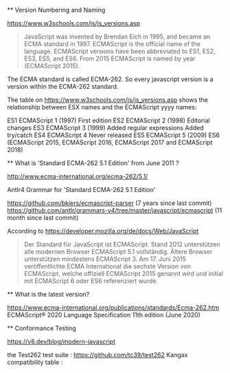 \*\* Version Numbering and Naming

https://www.w3schools.com/js/js_versions.asp

> JavaScript was invented by Brendan Eich in 1995, and became an ECMA standard in 1997. ECMAScript is the official name of the language. ECMAScript versions have been abbreviated to ES1, ES2, ES3, ES5, and ES6. From 2015 ECMAScript is named by year (ECMAScript 2015).

The ECMA standard is called ECMA-262. So every javascript version is a version within the ECMA-262 standard.

The table on https://www.w3schools.com/js/js_versions.asp shows the relationship between ESX names and the ECMAScript yyyy names:

ES1 ECMAScript 1 (1997) First edition
ES2 ECMAScript 2 (1998) Editorial changes
ES3 ECMAScript 3 (1999) Added regular expressions Added try/catch
ES4 ECMAScript 4 Never released
ES5 ECMAScript 5 (2009)
ES6 (ECMAScript 2015, ECMAScript 2016, ECMAScript 2017 and ECMAScript 2018)

\*\* What is 'Standard ECMA-262 5.1 Edition' from June 2011 ?

http://www.ecma-international.org/ecma-262/5.1/

Antlr4 Grammar for 'Standard ECMA-262 5.1 Edition'

https://github.com/bkiers/ecmascript-parser (7 years since last commit)
https://github.com/antlr/grammars-v4/tree/master/javascript/ecmascript (11 month since last commit)

According to https://developer.mozilla.org/de/docs/Web/JavaScript

> Der Standard für JavaScript ist ECMAScript. Stand 2012 unterstützen alle modernen Browser ECMAScript 5.1 vollständig. Ältere Browser unterstützen mindestens ECMAScript 3. Am 17. Juni 2015 veröffentlichte ECMA International die sechste Version von ECMAScript, welche offiziell ECMAScript 2015 genannt wird und initial mit ECMAScript 6 oder ES6 referenziert wurde.

\*\* What is the latest version?

https://www.ecma-international.org/publications/standards/Ecma-262.htm
ECMAScript® 2020 Language Specification
11th edition (June 2020)

\*\* Conformance Testing

https://v8.dev/blog/modern-javascript

the Test262 test suite : https://github.com/tc39/test262
Kangax compatibility table :
